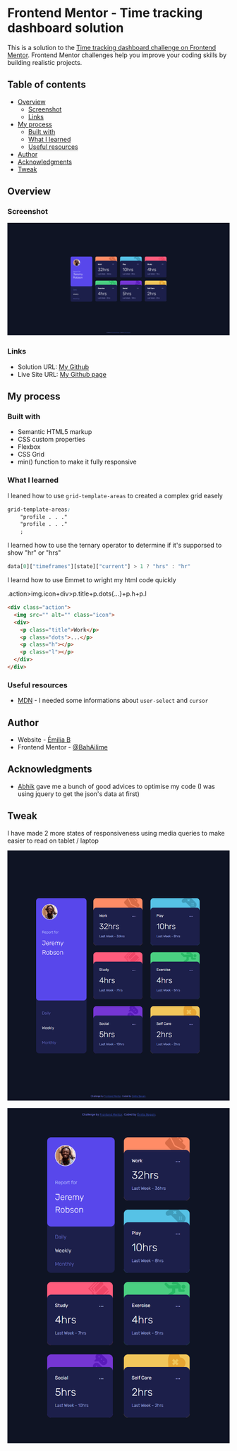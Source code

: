 # Frontend Mentor - Time tracking dashboard solution

This is a solution to the [Time tracking dashboard challenge on Frontend Mentor](https://www.frontendmentor.io/challenges/time-tracking-dashboard-UIQ7167Jw). Frontend Mentor challenges help you improve your coding skills by building realistic projects. 

## Table of contents

- [Overview](#overview)
  - [Screenshot](#screenshot)
  - [Links](#links)
- [My process](#my-process)
  - [Built with](#built-with)
  - [What I learned](#what-i-learned)
  - [Useful resources](#useful-resources)
- [Author](#author)
- [Acknowledgments](#acknowledgments)
- [Tweak](#tweak)

## Overview

### Screenshot

![](./screenshot.png)

### Links

- Solution URL: [My Github](https://github.com/BahAilime/Frontend-Mentor-Chanllanges/tree/main/Time-tracking-dashboard/)
- Live Site URL: [My Github page](https://bahailime.github.io/Frontend-Mentor-Chanllanges/Time-tracking-dashboard/)

## My process

### Built with

- Semantic HTML5 markup
- CSS custom properties
- Flexbox
- CSS Grid
- min() function to make it fully responsive

### What I learned

I leaned how to use `grid-template-areas` to created a complex grid easely

```css
grid-template-areas: 
    "profile . . ."
    "profile . . ."
    ;
```

I learned how to use the ternary operator to determine if it's supporsed to show "hr" or "hrs"

```js
data[0]["timeframes"][state]["current"] > 1 ? "hrs" : "hr"
```

I learnd how to use Emmet to wright my html code quickly

.action>img.icon+div>p.title+p.dots{...}+p.h+p.l
```html
<div class="action">
  <img src="" alt="" class="icon">
  <div>
    <p class="title">Work</p>
    <p class="dots">...</p>
    <p class="h"></p>
    <p class="l"></p>
  </div>
</div>
```

### Useful resources

- [MDN](https://developer.mozilla.org/en-US/) - I needed some informations about `user-select` and `cursor`

## Author

- Website - [Émilia B](miliab.com)
- Frontend Mentor - [@BahAilime](https://www.frontendmentor.io/profile/yourusername)

## Acknowledgments

- [Abhik](https://github.com/abhik-b) gave me a bunch of good advices to optimise my code (I was using jquery to get the json's data at first)

## Tweak

I have made 2 more states of responsiveness using media queries to make easier to read on tablet / laptop

![](./tweak.png)

![](./tweak2.png)
